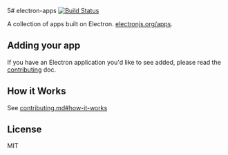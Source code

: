 5# electron-apps [![Build Status](https://travis-ci.org/electron/apps.svg?branch=master)](https://travis-ci.org/electron/apps)

A collection of apps built on Electron. [electronjs.org/apps](http://electronjs.org/apps).

## Adding your app

If you have an Electron application you'd like to see added,
please read the [contributing](contributing.md) doc.

## How it Works

See [contributing.md#how-it-works](contributing.md#how-it-works)

## License

MIT
